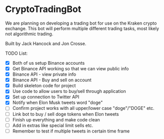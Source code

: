 # CryptoTradingBot
We are planning on developing a trading bot for use on the Kraken crypto exchange. This bot will perform multiple different trading tasks, most likely not algorithmic trading.

Built by Jack Hancock and Jon Crosse.

TODO List:
- [x] Both of us setup Binance accounts
- [X] Get Binance API working so that we can view public info
- [X] Binance API - view private info
- [X] Binance API - Buy and sell on account
- [X] Build skeleton code for project
- [X] Use code to allow users to buy/sell through application
- [X] Set up connection to Twitter API
- [X] Notify when Elon Musk tweets word "doge"
- [ ] Confirm project works with all upper/lower case "doge"/"DOGE" etc.
- [ ] Link bot to buy / sell doge tokens when Elon tweets
- [ ] Finish up everything and make code clean
- [ ] Add in extras like special limit sells etc.
- [ ] Remember to test if multiple tweets in certain time frame
